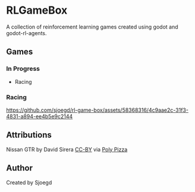 # RLGameBox
A collection of reinforcement learning games created using godot and godot-rl-agents.

## Games

### In Progress
- Racing

### Racing

https://github.com/sjoegd/rl-game-box/assets/58368316/4c9aae2c-31f3-4831-a894-ee4b5e9c2144

## Attributions

Nissan GTR by David Sirera [CC-BY](https://creativecommons.org/licenses/by/3.0/) via [Poly Pizza](https://poly.pizza/m/a_HKCtYAv2W)

## Author
Created by Sjoegd

